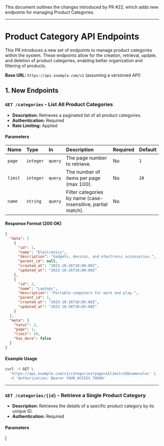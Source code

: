 This document outlines the changes introduced by PR #22, which adds new endpoints for managing Product Categories.

---

# Product Category API Endpoints

This PR introduces a new set of endpoints to manage product categories within the system. These endpoints allow for the creation, retrieval, update, and deletion of product categories, enabling better organization and filtering of products.

**Base URL:** `https://api.example.com/v1` (assuming a versioned API)

## 1. New Endpoints

### `GET /categories` - List All Product Categories

*   **Description:** Retrieves a paginated list of all product categories.
*   **Authentication:** Required
*   **Rate Limiting:** Applied

#### Parameters

| Name    | Type    | In     | Description                                | Required | Default |
| :------ | :------ | :----- | :----------------------------------------- | :------- | :------ |
| `page`  | `integer` | `query`  | The page number to retrieve.               | No       | `1`     |
| `limit` | `integer` | `query`  | The number of items per page (max 100).    | No       | `20`    |
| `name`  | `string`  | `query`  | Filter categories by name (case-insensitive, partial match). | No       |         |

#### Response Format (200 OK)

```json
{
  "data": [
    {
      "id": 1,
      "name": "Electronics",
      "description": "Gadgets, devices, and electronic accessories.",
      "parent_id": null,
      "created_at": "2023-10-26T10:00:00Z",
      "updated_at": "2023-10-26T10:00:00Z"
    },
    {
      "id": 2,
      "name": "Laptops",
      "description": "Portable computers for work and play.",
      "parent_id": 1,
      "created_at": "2023-10-26T10:05:00Z",
      "updated_at": "2023-10-26T10:05:00Z"
    }
  ],
  "meta": {
    "total": 2,
    "page": 1,
    "limit": 20,
    "has_more": false
  }
}
```

#### Example Usage

```bash
curl -X GET \
  'https://api.example.com/v1/categories?page=1&limit=10&name=elec' \
  -H 'Authorization: Bearer YOUR_ACCESS_TOKEN'
```

---

### `GET /categories/{id}` - Retrieve a Single Product Category

*   **Description:** Retrieves the details of a specific product category by its unique ID.
*   **Authentication:** Required

#### Parameters

|